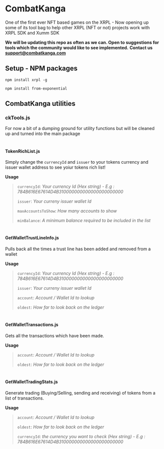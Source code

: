 # CombatKanga

One of the first ever NFT based games on the XRPL - Now opening up some of its tool bag to help other XRPL (NFT or not) projects work with XRPL SDK and Xumm SDK

**We will be updating this repo as often as we can. Open to suggestions for tools which the community would like to see implemented.**
**Contact us support@combatkanga.com**

## Setup - NPM packages
`npm install xrpl -g`

`npm install from-exponential`

## CombatKanga utilities

### ckTools.js
For now a bit of a dumping ground for utility functions but will be cleaned up and turned into the main package

#
#### TokenRichList.js
Simply change the `currencyId` and `issuer` to your tokens currency and issuer wallet address to see yoiur tokens rich list!

**Usage**
> `currencyId`: *Your currency Id (Hex string) - E.g : 784B616E67614D4B310000000000000000000000*
>
> `issuer`: *Your curreny issuer wallet Id*
> 
> `maxAccountsToShow`: *How many accounts to show*
> 
> `minBalance`: *A minimum balance required to be included in the list*

#
#### GetWalletTrustLineInfo.js
Pulls back all the times a trust line has been added and removed from a wallet

**Usage**
> `currencyId`: *Your currency Id (Hex string) - E.g : 784B616E67614D4B310000000000000000000000*
>
> `issuer`: *Your curreny issuer wallet Id*
> 
> `account`: *Account / Wallet Id to lookup*
> 
> `oldest`: *How far to look back on the ledger*

#
#### GetWalletTransactions.js
Gets all the transactions which have been made.

**Usage**
> `account`: *Account / Wallet Id to lookup*
> 
> `oldest`: *How far to look back on the ledger*
#
#### GetWalletTradingStats.js
Generate trading (Buying/Selling, sending and receiving) of tokens from a list of transactions.

**Usage**
> `account`: *Account / Wallet Id to lookup*
> 
> `oldest`: *How far to look back on the ledger*
> > 
> `currencyId`: *the currency you want to check (Hex string) - E.g : 784B616E67614D4B310000000000000000000000*

